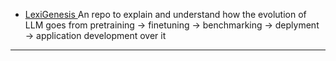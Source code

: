 

<!--
**viai957/viai957** is a ✨ _special_ ✨ repository because its `README.md` (this file) appears on your GitHub profile.

![](https://komarev.com/ghpvc/?username=viai957&color=red)
### 
I'm a Deep Learning aficionado with an interest in leveraging the power of algorithms and mathematics to solve realworld problems. Lately, it's been over a year since I immersed myself in the realm of Large Language Models (LLMs), a
journey perhaps measured in light-years in the age of GenAI. I've been exploring every aspect of the technology stack
from delving into the intricacies of low-level (PyTorch) implementation to orchestrating abstraction layers. My journey
often takes me through the complex world of mathematics, where I aim to bring clarity to intricate ideas. Whether I'm
building code from the ground up or refining algorithms in GitHub repositories, my focus is on demystifying these
sophisticated models. Along the way, I'm always reminded of the fine line between science and art, recognizing that their
successes owe as much to hard work as to fortunate discoveries. The time spent optimizing LLMs has deepened my
appreciation for human evaluation more than ever before.
### 📕 My Latest Projects:
<!-- LIST:START -->
- [LexiGenesis ](LexiGenesis ) An repo to explain and understand how the evolution of LLM goes from pretraining -> finetuning -> benchmarking -> deplyment -> application development over it
<!-- LIST:END -->
---


